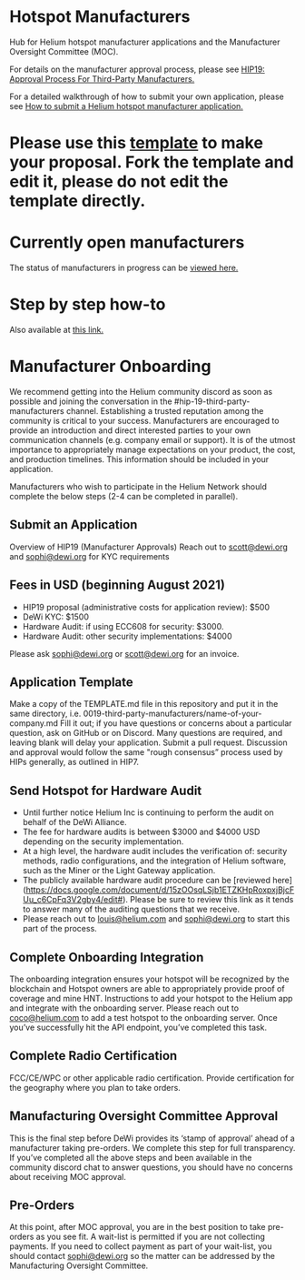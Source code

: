 # Hotspot Manufacturers

Hub for Helium hotspot manufacturer applications and the Manufacturer Oversight Committee (MOC).

For details on the manufacturer approval process, please see [HIP19: Approval Process For Third-Party Manufacturers.](https://github.com/helium/HIP/blob/master/0019-third-party-manufacturers.md)

For a detailed walkthrough of how to submit your own application, please see [How to submit a Helium hotspot manufacturer application.](https://jamiedubs.com/blog/how-to-submit-helium-manufacturer-application/)

# Please use this [template](https://github.com/dewi-alliance/hotspot-manufacturers/blob/main/template.md) to make your proposal. Fork the template and edit it, please do not edit the template directly. 

# Currently open manufacturers

The status of manufacturers in progress can be [viewed here.](https://docs.google.com/spreadsheets/d/1pOmrMV_oiF0FtR1NOX_pqykKOBsb_QghiNkTlF644DU/edit?usp=sharing)

# Step by step how-to 
Also available at [this link.](https://docs.google.com/document/d/1_Z9In5uIrz-bCxIntVoWdSt-ve-5RUT-P2AkscgWq7M) 

# Manufacturer Onboarding

We recommend getting into the Helium community discord as soon as possible and joining the conversation in the #hip-19-third-party-manufacturers channel. Establishing a trusted reputation among the community is critical to your success. Manufacturers are encouraged to provide an introduction and direct interested parties to your own communication channels (e.g. company email or support). It is of the utmost importance to appropriately manage expectations on your product, the cost, and production timelines. This information should be included in your application. 

Manufacturers who wish to participate in the Helium Network should complete the below steps (2-4 can be completed in parallel).

## Submit an Application 
 Overview of HIP19 (Manufacturer Approvals)
 Reach out to scott@dewi.org and sophi@dewi.org for KYC requirements
 
## Fees in USD (beginning August 2021)
 * HIP19 proposal (administrative costs for application review): $500
 * DeWi KYC: $1500
 * Hardware Audit: if using ECC608 for security: $3000. 
 * Hardware Audit: other security implementations: $4000
 
 Please ask sophi@dewi.org or scott@dewi.org for an invoice.
 
## Application Template
 Make a copy of the TEMPLATE.md file in this repository and put it in the same directory, i.e. 0019-third-party-manufacturers/name-of-your-company.md
 Fill it out; if you have questions or concerns about a particular question, ask on GitHub or on Discord. Many questions are required, and leaving blank will delay your application.
 Submit a pull request.
 Discussion and approval would follow the same "rough consensus” process used by HIPs generally, as outlined in HIP7.
 
## Send Hotspot for Hardware Audit 
 * Until further notice Helium Inc is continuing to perform the audit on behalf of the DeWi Alliance.
 * The fee for hardware audits is between $3000 and $4000 USD depending on the security implementation.
 * At a high level, the hardware audit includes the verification of: security methods, radio configurations, and the integration of Helium software, such as the Miner or the Light Gateway application.
 * The publicly available hardware audit procedure can be [reviewed here] (https://docs.google.com/document/d/15zOOsqLSjb1ETZKHpRoxpxjBjcFUu_c6CpFq3V2gby4/edit#). Please be sure to review this link as it tends to answer many of the auditing questions that we receive.
 * Please reach out to louis@helium.com and sophi@dewi.org to start this part of the process. 
 
## Complete Onboarding Integration 
 The onboarding integration ensures your hotspot will be recognized by the blockchain and Hotspot owners are able to appropriately provide proof of coverage and mine HNT.
 Instructions to add your hotspot to the Helium app and integrate with the onboarding server. 
 Please reach out to coco@helium.com to add a test hotspot to the onboarding server.
 Once you’ve successfully hit the API endpoint, you’ve completed this task.
 
## Complete Radio Certification
 FCC/CE/WPC or other applicable radio certification.
 Provide certification for the geography where you plan to take orders.
 
## Manufacturing Oversight Committee Approval
 This is the final step before DeWi provides its ‘stamp of approval’ ahead of a manufacturer taking pre-orders. 
 We complete this step for full transparency.
 If you’ve completed all the above steps and been available in the community discord chat to answer questions, you should have no concerns about receiving MOC approval. 

## Pre-Orders
 At this point, after MOC approval, you are in the best position to take pre-orders as you see fit.
 A wait-list is permitted if you are not collecting payments. If you need to collect payment as part of your wait-list, you should contact sophi@dewi.org so the matter can be addressed by the Manufacturing Oversight Committee.

